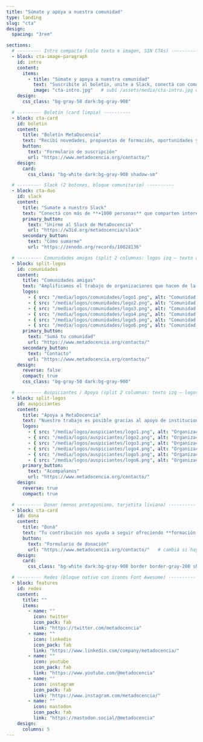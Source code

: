 ```yaml
---
title: "Súmate y apoya a nuestra comunidad"
type: landing
slug: "cta"
design:
  spacing: "3rem"

sections:
  # --------- Intro compacta (solo texto e imagen, SIN CTAs) ----------
  - block: cta-image-paragraph
    id: intro
    content:
      items:
        - title: "Súmate y apoya a nuestra comunidad"
          text: "Suscribite al boletín, unite a Slack, conectá con comunidades amigas y apoyá a MetaDocencia. Crecemos la ciencia en red, con recursos abiertos y formación gratuita."
          image: "cta-intro.jpg"   # subí /assets/media/cta-intro.jpg o ajustá la ruta
    design:
      css_class: "bg-gray-50 dark:bg-gray-900"

  # --------- Boletín (card limpia) ----------
  - block: cta-card
    id: boletin
    content:
      title: "Boletín MetaDocencia"
      text: "Recibí novedades, propuestas de formación, oportunidades y eventos de interés. **[Ver ediciones anteriores](https://www.metadocencia.org/boletines/)**"
      button:
        text: "Formulario de suscripción"
        url: "https://www.metadocencia.org/contacto/"
    design:
      card:
        css_class: "bg-white dark:bg-gray-900 shadow-sm"

  # --------- Slack (2 botones, bloque comunitario) ----------
  - block: cta-duo
    id: slack
    content:
      title: "Sumate a nuestro Slack"
      text: "Conectá con más de **+1000 personas** que comparten interés por la educación, la ciencia abierta y la colaboración."
      primary_button:
        text: "Unirme al Slack de MetaDocencia"
        url: "https://w3id.org/metadocencia/slack"
      secondary_button:
        text: "Cómo sumarme"
        url: "https://zenodo.org/records/10028136"

  # --------- Comunidades amigas (split 2 columnas: logos izq — texto der) ----------
  - block: split-logos
    id: comunidades
    content:
      title: "Comunidades amigas"
      text: "Amplificamos el trabajo de organizaciones que hacen de la ciencia abierta un esfuerzo global, colectivo y comunitario."
      logos:
        - { src: "/media/logos/comunidades/logo1.png", alt: "Comunidad 1", url: "#" }
        - { src: "/media/logos/comunidades/logo2.png", alt: "Comunidad 2", url: "#" }
        - { src: "/media/logos/comunidades/logo3.png", alt: "Comunidad 3", url: "#" }
        - { src: "/media/logos/comunidades/logo4.png", alt: "Comunidad 4", url: "#" }
        - { src: "/media/logos/comunidades/logo5.png", alt: "Comunidad 5", url: "#" }
        - { src: "/media/logos/comunidades/logo6.png", alt: "Comunidad 6", url: "#" }
      primary_button:
        text: "Sumá tu comunidad"
        url: "https://www.metadocencia.org/contacto/"
      secondary_button:
        text: "Contacto"
        url: "https://www.metadocencia.org/contacto/"
    design:
      reverse: false
      compact: true
      css_class: "bg-gray-50 dark:bg-gray-900"

  # --------- Auspiciantes / Apoya (split 2 columnas: texto izq — logos der) ----------
  - block: split-logos
    id: auspiciantes
    content:
      title: "Apoya a MetaDocencia"
      text: "Nuestro trabajo es posible gracias al apoyo de instituciones y organizaciones que comparten nuestra misión."
      logos:
        - { src: "/media/logos/auspiciantes/logo1.png", alt: "Organización 1", url: "#" }
        - { src: "/media/logos/auspiciantes/logo2.png", alt: "Organización 2", url: "#" }
        - { src: "/media/logos/auspiciantes/logo3.png", alt: "Organización 3", url: "#" }
        - { src: "/media/logos/auspiciantes/logo4.png", alt: "Organización 4", url: "#" }
        - { src: "/media/logos/auspiciantes/logo5.png", alt: "Organización 5", url: "#" }
        - { src: "/media/logos/auspiciantes/logo6.png", alt: "Organización 6", url: "#" }
      primary_button:
        text: "Acompañanos"
        url: "https://www.metadocencia.org/contacto/"
    design:
      reverse: true
      compact: true

  # --------- Donar (menos protagonismo, tarjetita liviana) ----------
  - block: cta-card
    id: dona
    content:
      title: "Doná"
      text: "Tu contribución nos ayuda a seguir ofreciendo **formación gratuita**, generando **recursos abiertos** y fortaleciendo la **comunidad**."
      button:
        text: "Formulario de donación"
        url: "https://www.metadocencia.org/contacto/"   # cambiá si hay otra URL
    design:
      card:
        css_class: "bg-white dark:bg-gray-900 border border-gray-200 shadow-none"

  # --------- Redes (bloque nativo con íconos Font Awesome) ----------
  - block: features
    id: redes
    content:
      title: ""
      items:
        - name: ""
          icon: twitter
          icon_pack: fab
          link: "https://twitter.com/metadocencia"
        - name: ""
          icon: linkedin
          icon_pack: fab
          link: "https://www.linkedin.com/company/metadocencia/"
        - name: ""
          icon: youtube
          icon_pack: fab
          link: "https://www.youtube.com/@metadocencia"
        - name: ""
          icon: instagram
          icon_pack: fab
          link: "https://www.instagram.com/metadocencia/"
        - name: ""
          icon: mastodon
          icon_pack: fab
          link: "https://mastodon.social/@metadocencia"
    design:
      columns: 5
---
```

